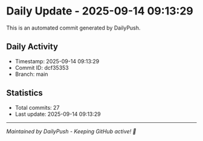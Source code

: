 # Daily Update - 2025-09-14 09:13:29

This is an automated commit generated by DailyPush.

## Daily Activity
- Timestamp: 2025-09-14 09:13:29
- Commit ID: dcf35353
- Branch: main

## Statistics
- Total commits: 27
- Last update: 2025-09-14 09:13:29

---
*Maintained by DailyPush - Keeping GitHub active! 🚀*
